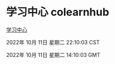 # 学习中心 colearnhub
[学习中心](http://27.19.33.125:56308/colearnhub/)

2022年 10月 11日 星期二 22:10:03 CST

2022年 10月 11日 星期二 14:10:03 GMT
